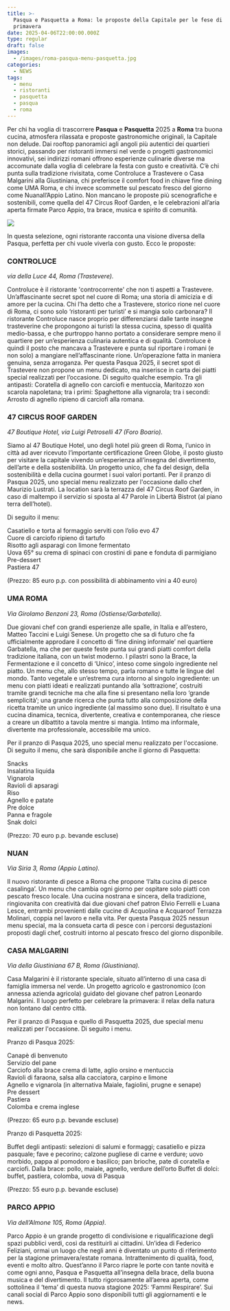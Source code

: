 ```yaml
---
title: >-
  Pasqua e Pasquetta a Roma: le proposte della Capitale per le fese di
  primavera 
date: 2025-04-06T22:00:00.000Z
type: regular
draft: false
images:
  - /images/roma-pasqua-menu-pasquetta.jpg
categories:
  - NEWS
tags:
  - menu
  - ristoranti
  - pasquetta
  - pasqua
  - roma
---
```


Per chi ha voglia di trascorrere **Pasqua** e **Pasquetta** 2025 a **Roma** tra buona cucina, atmosfera rilassata e proposte gastronomiche originali, la Capitale non delude. Dai rooftop panoramici agli angoli più autentici dei quartieri storici, passando per ristoranti immersi nel verde o progetti gastronomici innovativi, sei indirizzi romani offrono esperienze culinarie diverse ma accomunate dalla voglia di celebrare la festa con gusto e creatività. C’è chi punta sulla tradizione rivisitata, come Controluce a Trastevere o Casa Malgarini alla Giustiniana, chi preferisce il comfort food in chiave fine dining come UMA Roma, e chi invece scommette sul pescato fresco del giorno come Nuanall’Appio Latino. Non mancano le proposte più scenografiche e sostenibili, come quella del 47 Circus Roof Garden, e le celebrazioni all’aria aperta firmate Parco Appio, tra brace, musica e spirito di comunità. 

![](</images/2.47 Circus Roof Garden.jpg>)

In questa selezione, ogni ristorante racconta una visione diversa della Pasqua, perfetta per chi vuole viverla con gusto. Ecco le proposte:

### CONTROLUCE

*via della Luce 44, Roma (Trastevere).*

Controluce è il ristorante 'controcorrente' che non ti aspetti a Trastevere. Un’affascinante secret spot nel cuore di Roma; una storia di amicizia e di amore per la cucina. Chi l’ha detto che a Trastevere, storico rione nel cuore di Roma, ci sono solo ‘ristoranti per turisti’ e si mangia solo carbonara? Il ristorante Controluce nasce proprio per differenziarsi dalle tante insegne trasteverine che propongono ai turisti la stessa cucina, spesso di qualità medio-bassa, e che purtroppo hanno portato a considerare sempre meno il quartiere per un’esperienza culinaria autentica e di qualità. Controluce è quindi il posto che mancava a Trastevere e punta sul riportare i romani (e non solo) a mangiare nell’affascinante rione. Un’operazione fatta in maniera genuina, senza arroganza. Per questa Pasqua 2025, il secret spot di Trastevere non propone un menu dedicato, ma inserisce in carta dei piatti special realizzati per l’occasione. Di seguito qualche esempio. Tra gli antipasti: Coratella di agnello con carciofi e mentuccia, Maritozzo xon scarola napoletana; tra i primi: Spaghettone alla vignarola; tra i secondi: Arrosto di agnello ripieno di carciofi alla romana.

### 47 CIRCUS ROOF GARDEN

*47 Boutique Hotel, via Luigi Petroselli 47 (Foro Boario).*

Siamo al 47 Boutique Hotel, uno degli hotel più green di Roma, l’unico in città ad aver ricevuto l’importante certificazione Green Globe, il posto giusto per visitare la capitale vivendo un’esperienza all’insegna del divertimento, dell’arte e della sostenibilità. Un progetto unico, che fa del design, della sostenibilità e della cucina gourmet i suoi valori portanti. Per il pranzo di Pasqua 2025, uno special menu realizzato per l'occasione dallo chef Maurizio Lustrati. La location sarà la terrazza del 47 Circus Roof Garden, in caso di maltempo il servizio si sposta al 47 Parole in Libertà Bistrot (al piano terra dell’hotel).

Di seguito il menu:

Casatiello e torta al formaggio serviti con l’olio evo 47\
Cuore di carciofo ripieno di tartufo\
Risotto agli asparagi con limone fermentato\
Uova 65° su crema di spinaci con crostini di pane e fonduta di parmigiano\
Pre-dessert\
Pastiera 47

(Prezzo: 85 euro p.p. con possibilità di abbinamento vini a 40 euro)

### UMA ROMA

*Via Girolamo Benzoni 23, Roma (Ostiense/Garbatella).*

Due giovani chef con grandi esperienze alle spalle, in Italia e all’estero, Matteo Taccini e Luigi Senese. Un progetto che sa di futuro che fa ufficialmente approdare il concetto di ‘fine dining informale’ nel quartiere Garbatella, ma che per queste feste punta sui grandi piatti comfort della tradizione italiana, con un twist moderno. I pilastri sono la Brace, la Fermentazione e il concetto di ‘Unico’, inteso come singolo ingrediente nel piatto. Un menu che, allo stesso tempo, parla romano e tutte le lingue del mondo. Tanto vegetale e un’estrema cura intorno al singolo ingrediente: un menu con piatti ideati e realizzati puntando alla ‘sottrazione’, costruiti tramite grandi tecniche ma che alla fine si presentano nella loro ‘grande semplicità’; una grande ricerca che punta tutto alla composizione della ricetta tramite un unico ingrediente (al massimo sono due). Il risultato è una cucina dinamica, tecnica, divertente, creativa e contemporanea, che riesce a creare un dibattito a tavola mentre si mangia. Intimo ma informale, divertente ma professionale, accessibile ma unico.

Per il pranzo di Pasqua 2025, uno special menu realizzato per l'occasione. Di seguito il menu, che sarà disponibile anche il giorno di Pasquetta:

Snacks\
Insalatina liquida\
Vignarola\
Ravioli di apsaragi\
Riso\
Agnello e patate\
Pre dolce\
Panna e fragole\
Snak dolci

(Prezzo: 70 euro p.p. bevande escluse)

### NUAN

*Via Siria 3, Roma (Appio Latino).*

Il nuovo ristorante di pesce a Roma che propone ‘l’alta cucina di pesce casalinga’. Un menu che cambia ogni giorno per ospitare solo piatti con pescato fresco locale. Una cucina nostrana e sincera, della tradizione, ringiovanita con creatività dai due giovani chef patron Elvio Ferrelli e Luana Lesce, entrambi provenienti dalle cucine di Acquolina e Acquaroof Terrazza Molinari, coppia nel lavoro e nella vita.  Per questa Pasqua 2025 nessun menu special, ma la consueta carta di pesce con i percorsi degustazioni proposti dagli chef, costruiti intorno al pescato fresco del giorno disponibile.

### CASA MALGARINI

*Via della Giustiniana 67 B, Roma (Giustiniana).*

Casa Malgarini è il ristorante speciale, situato all’interno di una casa di famiglia immersa nel verde. Un progetto agricolo e gastronomico (con annessa azienda agricola) guidato del giovane chef patron Leonardo Malgarini. Il luogo perfetto per celebrare la primavera: il relax della natura non lontano dal centro città.

Per il pranzo di Pasqua e quello di Pasquetta 2025, due special menu realizzati per l'occasione. Di seguito i menu.

Pranzo di Pasqua 2025:

Canapè di benvenuto\
Servizio del pane\
Carciofo alla brace crema di latte, aglio orsino e mentuccia\
Ravioli di faraona, salsa alla cacciatora, carpino e limone\
Agnello e vignarola (in alternativa Maiale, fagiolini, prugne e senape)\
Pre dessert\
Pastiera\
Colomba e crema inglese

(Prezzo: 65 euro p.p. bevande escluse)

Pranzo di Pasquetta 2025:

Buffet degli antipasti: selezioni di salumi e formaggi; casatiello e pizza pasquale; fave e pecorino; calzone pugliese di carne e verdure; uovo morbido, pappa al pomodoro e basilico; pan brioche, pate di coratella e carciofi. Dalla brace: pollo, maiale, agnello, verdure dell’orto Buffet di dolci: buffet, pastiera, colomba, uova di Pasqua

(Prezzo: 55 euro p.p. bevande escluse)

### PARCO APPIO

*Via dell’Almone 105, Roma (Appia).*

Parco Appio è un grande progetto di condivisione e riqualificazione degli spazi pubblici verdi, così da restituirli ai cittadini. Un’idea di Federico Feliziani, ormai un luogo che negli anni è diventato un punto di riferimento per la stagione primavera/estate romana. Intrattenimento di qualità, food, eventi e molto altro. Quest’anno il Parco riapre le porte con tante novità e come ogni anno, Pasqua e Pasquetta all’insegna della brace, della buona musica e del divertimento. Il tutto rigorosamente all’aerea aperta, come sottolinea il ‘tema’ di questa nuova stagione 2025: ‘Fammi Respirare’. Sui canali social di Parco Appio sono disponibili tutti gli aggiornamenti e le news.
